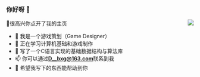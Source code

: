 <!--
**D-bxg/D-bxg** is a ✨ _special_ ✨ repository because its `README.md` (this file) appears on your GitHub profile.

Here are some ideas to get you started:

- 🔭 I’m currently working on ...
- 🌱 I’m currently learning ...
- 👯 I’m looking to collaborate on ...
- 🤔 I’m looking for help with ...
- 💬 Ask me about ...
- 📫 How to reach me: ...
- 😄 Pronouns: ...
- ⚡ Fun fact: ...
-->
### 你好呀 👋

<img align="right" src="https://github-readme-stats.vercel.app/api?username=D-bxg&show_icons=true&icon_color=CE1D2D&text_color=718096&bg_color=ffffff&hide_title=true" />


👻很高兴你点开了我的主页

- 🔭 我是一个游戏策划（Game Designer）
- 🌱 正在学习计算机基础和游戏制作
- 🎁 写了一个C语言实现的基础数据结构与算法库
- 📫 你可以通过**D__bxg@163.com**联系到我
- 🥰 希望我写下的东西能帮助到你

